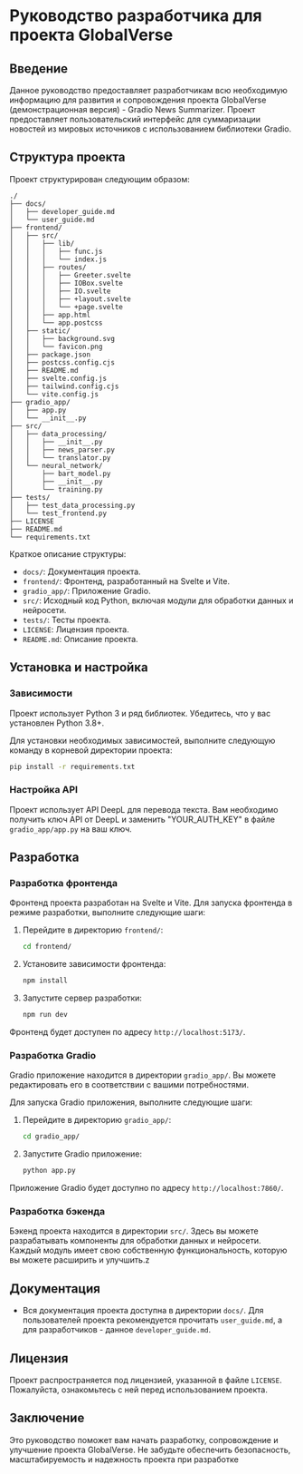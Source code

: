 # Руководство разработчика для проекта GlobalVerse

## Введение

Данное руководство предоставляет разработчикам всю необходимую информацию для развития и сопровождения проекта GlobalVerse (демонстрационная версия) - Gradio News Summarizer. Проект предоставляет пользовательский интерфейс для суммаризации новостей из мировых источников с использованием библиотеки Gradio.

## Структура проекта

Проект структурирован следующим образом:

```
./
├── docs/
│   ├── developer_guide.md
│   └── user_guide.md
├── frontend/
│   ├── src/
│   │   ├── lib/
│   │   │   ├── func.js
│   │   │   └── index.js
│   │   ├── routes/
│   │   │   ├── Greeter.svelte
│   │   │   ├── IOBox.svelte
│   │   │   ├── IO.svelte
│   │   │   ├── +layout.svelte
│   │   │   └── +page.svelte
│   │   ├── app.html
│   │   └── app.postcss
│   ├── static/
│   │   ├── background.svg
│   │   └── favicon.png
│   ├── package.json
│   ├── postcss.config.cjs
│   ├── README.md
│   ├── svelte.config.js
│   ├── tailwind.config.cjs
│   └── vite.config.js
├── gradio_app/
│   ├── app.py
│   └── __init__.py
├── src/
│   ├── data_processing/
│   │   ├── __init__.py
│   │   ├── news_parser.py
│   │   └── translator.py
│   └── neural_network/
│       ├── bart_model.py
│       ├── __init__.py
│       └── training.py
├── tests/
│   ├── test_data_processing.py
│   └── test_frontend.py
├── LICENSE
├── README.md
└── requirements.txt
```

Краткое описание структуры:
- `docs/`: Документация проекта.
- `frontend/`: Фронтенд, разработанный на Svelte и Vite.
- `gradio_app/`: Приложение Gradio.
- `src/`: Исходный код Python, включая модули для обработки данных и нейросети.
- `tests/`: Тесты проекта.
- `LICENSE`: Лицензия проекта.
- `README.md`: Описание проекта.

## Установка и настройка

### Зависимости

Проект использует Python 3 и ряд библиотек. Убедитесь, что у вас установлен Python 3.8+.

Для установки необходимых зависимостей, выполните следующую команду в корневой директории проекта:

```bash
pip install -r requirements.txt
```

### Настройка API

Проект использует API DeepL для перевода текста. Вам необходимо получить ключ API от DeepL и заменить "YOUR_AUTH_KEY" в файле `gradio_app/app.py` на ваш ключ.

## Разработка

### Разработка фронтенда

Фронтенд проекта разработан на Svelte и Vite. Для запуска фронтенда в режиме разработки, выполните следующие шаги:

1. Перейдите в директорию `frontend/`:

   ```bash
   cd frontend/
   ```

2. Установите зависимости фронтенда:

   ```bash
   npm install
   ```

3. Запустите сервер разработки:

   ```bash
   npm run dev
   ```

Фронтенд будет доступен по адресу `http://localhost:5173/`.

### Разработка Gradio

Gradio приложение находится в директории `gradio_app/`. Вы можете редактировать его в соответствии с вашими потребностями.

Для запуска Gradio приложения, выполните следующие шаги:

1. Перейдите в директорию `gradio_app/`:

   ```bash
   cd gradio_app/
   ```

2. Запустите Gradio приложение:

   ```bash
   python app.py
   ```

Приложение Gradio будет доступно по адресу `http://localhost:7860/`.

### Разработка бэкенда

Бэкенд проекта находится в директории `src/`. Здесь вы можете разрабатывать компоненты для обработки данных и нейросети. Каждый модуль имеет свою собственную функциональность, которую вы можете расширить и улучшить.z

## Документация

- Вся документация проекта доступна в директории `docs/`. Для пользователей проекта рекомендуется прочитать `user_guide.md`, а для разработчиков - данное `developer_guide.md`.

## Лицензия

Проект распространяется под лицензией, указанной в файле `LICENSE`. Пожалуйста, ознакомьтесь с ней перед использованием проекта.

## Заключение

Это руководство поможет вам начать разработку, сопровождение и улучшение проекта GlobalVerse. Не забудьте обеспечить безопасность, масштабируемость и надежность проекта при разработке
